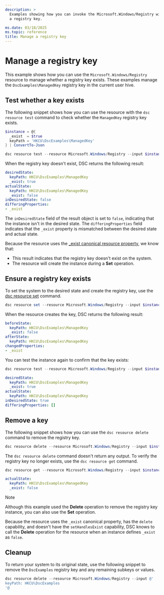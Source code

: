 ```yaml
---
description: >
  Examples showing how you can invoke the Microsoft.Windows/Registry with DSC to create and delete
  a registry key.

ms.date: 03/18/2025
ms.topic: reference
title: Manage a registry key
---
```


# Manage a registry key

This example shows how you can use the `Microsoft.Windows/Registry` resource to manage whether a
registry key exists. These examples manage the `DscExamples\ManagedKey` registry key in the current
user hive.

## Test whether a key exists

The following snippet shows how you can use the resource with the `dsc resource test` command
to check whether the `ManagedKey` registry key exists.

```powershell
$instance = @{
  _exist  = $true
  keyPath = 'HKCU\DscExamples\ManagedKey'
} | ConvertTo-Json

dsc resource test --resource Microsoft.Windows/Registry --input $instance
```

When the registry key doesn't exist, DSC returns the following result:

```yaml
desiredState:
  keyPath: HKCU\DscExamples\ManagedKey
  _exist: true
actualState:
  keyPath: HKCU\DscExamples\ManagedKey
  _exist: false
inDesiredState: false
differingProperties:
- _exist
```

The `inDesiredState` field of the result object is set to `false`, indicating that the
instance isn't in the desired state. The `differingProperties` field indicates that the
`_exist` property is mismatched between the desired state and actual state.

Because the resource uses the [_exist canonical resource property](../../../../../schemas/resource/properties/exist.md), we know that:

- This result indicates that the
registry key doesn't exist on the system.
- The resource will create the instance during a **Set** operation.

## Ensure a registry key exists

To set the system to the desired state and create the registry key, use the
[dsc resource set](../../../../../cli/resource/set.md) command.

```powershell
dsc resource set --resource Microsoft.Windows/Registry --input $instance
```

When the resource creates the key, DSC returns the following result:

```yaml
beforeState:
  keyPath: HKCU\DscExamples\ManagedKey
  _exist: false
afterState:
  keyPath: HKCU\DscExamples\ManagedKey
changedProperties:
- _exist
```

You can test the instance again to confirm that the key exists:

```powershell
dsc resource test --resource Microsoft.Windows/Registry --input $instance
```

```yaml
desiredState:
  keyPath: HKCU\DscExamples\ManagedKey
  _exist: true
actualState:
  keyPath: HKCU\DscExamples\ManagedKey
inDesiredState: true
differingProperties: []
```

## Remove a key

The following snippet shows how you can use the `dsc resource delete` command to remove the
registry key.

```powershell
dsc resource delete --resource Microsoft.Windows/Registry --input $instance
```

The `dsc resource delete` command doesn't return any output. To verify the registry key no
longer exists, use the `dsc resource get` command.

```powershell
dsc resource get --resource Microsoft.Windows/Registry --input $instance
```

```yaml
actualState:
  keyPath: HKCU\DscExamples\ManagedKey
  _exist: false
```

> [!NOTE]
> Although this example used the **Delete** operation to remove the registry key instance, you can
> also use the **Set** operation.
>
> Because the resource uses the `_exist` canonical property, has the `delete` capability, and
> doesn't have the `setHandlesExist` capability, DSC knows to call the **Delete** operation for the
> resource when an instance defines `_exist` as `false`.

## Cleanup

To return your system to its original state, use the following snippet to remove the `DscExamples`
registry key and any remaining subkeys or values.

```powershell
dsc resource delete --resource Microsoft.Windows/Registry --input @'
keyPath: HKCU\DscExamples
'@
```

<!-- Link reference definitions -->
